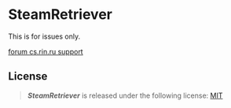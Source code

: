 # SteamRetriever

This is for issues only.

[forum cs.rin.ru support](https://cs.rin.ru/forum/viewtopic.php?f=29&t=125868)

## License

> **_SteamRetriever_** is released under the following license: [MIT](https://github.com/Sak32009/SteamRetriever/blob/main/LICENSE)
